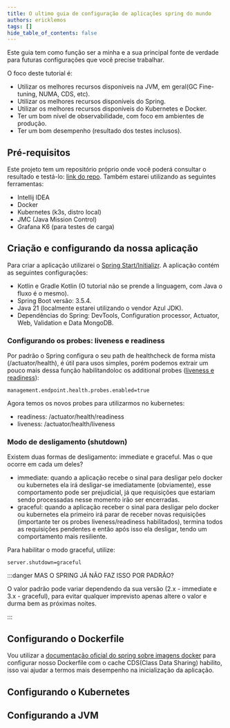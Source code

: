 ```yaml
---
title: O ultimo guia de configuração de aplicações spring do mundo
authors: ericklemos
tags: []
hide_table_of_contents: false
---
```


Este guia tem como função ser a minha e a sua principal fonte de verdade para futuras configurações que você precise
trabalhar. 

O foco deste tutorial é:
- Utilizar os melhores recursos disponíveis na JVM, em geral(GC Fine-tuning, NUMA, CDS, etc).
- Utilizar os melhores recursos disponíveis do Spring.
- Utilizar os melhores recursos disponíveis do Kubernetes e Docker.
- Ter um bom nível de observabilidade, com foco em ambientes de produção.
- Ter um bom desempenho (resultado dos testes inclusos).

<!-- truncate -->

## Pré-requisitos

Este projeto tem um repositório próprio onde você poderá consultar o resultado e testá-lo: [link do repo](http://google.com).
Também estarei utilizando as seguintes ferramentas:
- Intellij IDEA
- Docker
- Kubernetes (k3s, distro local)
- JMC (Java Mission Control)
- Grafana K6 (para testes de carga)

## Criação e configurando da nossa aplicação

Para criar a aplicação utilizarei o [Spring Start/Initializr](https://start.spring.io/). A aplicação contém as seguintes
configurações:
- Kotlin e Gradle Kotlin (O tutorial não se prende a linguagem, com Java o fluxo é o mesmo).
- Spring Boot versão: 3.5.4.
- Java 21 (localmente estarei utilizando o vendor Azul JDK).
- Dependências do Spring: DevTools, Configuration processor, Actuator, Web, Validation e Data MongoDB.

### Configurando os probes: liveness e readiness

Por padrão o Spring configura o seu path de healthcheck de forma mista (/actuator/health), é útil para usos simples,
porém podemos extrair um pouco mais dessa função habilitandoloc os additional probes ([liveness e readiness](https://kubernetes.io/docs/tasks/configure-pod-container/configure-liveness-readiness-startup-probes/)):

```text
management.endpoint.health.probes.enabled=true
```

Agora temos os novos probes para utilizarmos no kubernetes:
- readiness: /actuator/health/readiness
- liveness: /actuator/health/liveness

### Modo de desligamento (shutdown)

Existem duas formas de desligamento: immediate e graceful. Mas o que ocorre em cada um deles?
- immediate: quando a aplicação recebe o sinal para desligar pelo docker ou kubernetes ela irá desligar-se imediatamente
    (obviamente), esse comportamento pode ser prejudicial, já que requisições que estariam sendo processadas nesse momento
    irão ser encerradas.
- graceful: quando a aplicação receber o sinal para desligar pelo docker ou kubernetes ela primeiro irá parar de receber
    novas requisições (importante ter os probes liveness/readiness habilitados), termina todos as requisições pendentes
    e então após isso ela desligar, tendo um comportamento mais resiliente.

Para habilitar o modo graceful, utilize:
```text
server.shutdown=graceful
```

:::danger MAS O SPRING JÁ NÃO FAZ ISSO POR PADRÃO?

O valor padrão pode variar dependendo da sua versão (2.x - immediate e 3.x - graceful), para evitar qualquer imprevisto
apenas altere o valor e durma bem as próximas noites.

:::

## Configurando o Dockerfile

Vou utilizar a [documentação oficial do spring sobre imagens docker](https://docs.spring.io/spring-boot/reference/packaging/container-images/dockerfiles.html#packaging.container-images.dockerfiles.cds) para configurar nosso Dockerfile com o cache CDS(Class 
Data Sharing) habilito, isso vai ajudar a termos mais desempenho na inicialização da aplicação.

## Configurando o Kubernetes

## Configurando a JVM
